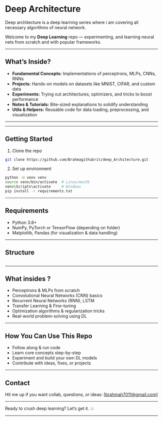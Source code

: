 
# Deep Architecture 

Deep architecture is a deep learning series  where i am covering  all necessary algorithms of neural network. 

Welcome to my **Deep Learning** repo —  experimenting, and learning neural nets from scratch and with popular frameworks.

---

## What’s Inside?

* **Fundamental Concepts:** Implementations of perceptrons, MLPs, CNNs, RNNs
* **Projects:** Hands-on models on datasets like MNIST, CIFAR, and custom data
* **Experiments:** Trying out architectures, optimizers, and tricks to boost performance
* **Notes & Tutorials:** Bite-sized explanations to solidify understanding
* **Utils & Helpers:** Reusable code for data loading, preprocessing, and visualization

---



---

## Getting Started

1. Clone the repo

```bash
git clone https://github.com/Brahmagithubrit/deep_Architecture.git

```

2. Set up environment

```bash
python -m venv venv
source venv/bin/activate  # Linux/macOS
venv\Scripts\activate     # Windows
pip install -r requirements.txt
```



---

## Requirements

* Python 3.8+
* NumPy, PyTorch or TensorFlow (depending on folder)
* Matplotlib, Pandas (for visualization & data handling)

---

## Structure

```plaintext

```

---

## What insides ? 

* Perceptrons & MLPs from scratch
* Convolutional Neural Networks (CNN) basics
* Recurrent Neural Networks (RNN), LSTM
* Transfer Learning & Fine-tuning
* Optimization algorithms & regularization tricks
* Real-world problem-solving using DL

---

## How You Can Use This Repo

* Follow along & run code
* Learn core concepts step-by-step
* Experiment and build your own DL models
* Contribute with ideas, fixes, or projects

---

## Contact

Hit me up if you want collab, questions, or ideas: \[brahmah7011@gmail.com] 

---

Ready to crush deep learning? Let’s get it. 💥

---


